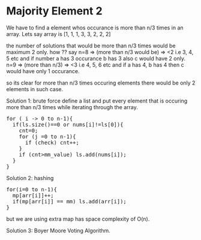 # Majority Element 2

We have to find a element whos occurance is more than n/3 times in an array. Lets say array is [1, 1, 1, 3, 3, 2, 2, 2]

the number of solutions that would be more than n/3 times would be maximum 2 only. how ??
say n=8  =>  (more than n/3 would be) => <2  i.e 3, 4, 5 etc and if number a has 3 occurance b has 3 also c would have 2 only.\
n=9 => (more than n/3) => <3 i.e 4, 5, 6 etc and if a has 4, b has 4 then c would have only 1 occurance.

so its clear for more than n/3 times occuring elements there would be only 2 elements in such case.

Solution 1:
brute force 
define a list and put every element that is occuring more than n/3 times while iterating through the array.
<pre>
for ( i -> 0 to n-1){
  if(ls.size()==0 or nums[i]!=ls[0]){
    cnt=0;
    for (j =0 to n-1){
      if (check) cnt++;
    }
    if (cnt>mm_value) ls.add(nums[i]);
  }
}
</pre>
Solution 2:
hashing
<pre>
for(i=0 to n-1){
  mp[arr[i]]++;
  if(mp[arr[i]] == mm) ls.add(arr[i]);
}
</pre>
but we are using extra map has space complexity of O(n).

Solution 3: Boyer Moore Voting Algorithm.
 
